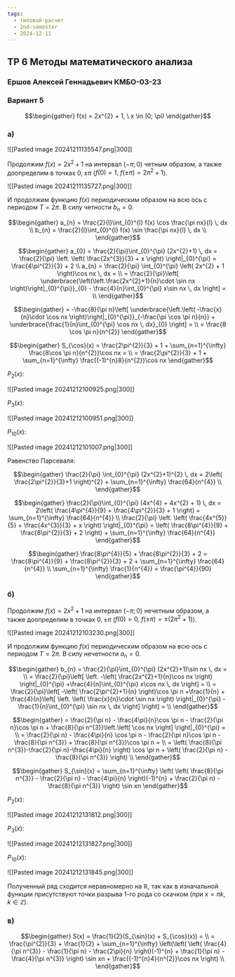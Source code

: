 ```yaml
---
tags:
  - типовой-расчет
  - 2nd-semester
  - 2024-12-11
---
```


## ТР 6 Методы математического анализа

### Ершов Алексей Геннадьевич КМБО-03-23

### Вариант 5

$$\begin{gather}
f(x) = 2x^{2} + 1, \ x \in (0; \pi)
\end{gather}$$

### а)

![[Pasted image 20241211135547.png|300]]

Продолжим $f(x) = 2x^{2}+1$ на интервал $(-\pi; 0)$ четным образом, а также доопределим в точках $0, \pm \pi$ ($f(0) = 1, \ f(\pm\pi) = 2\pi^{2} + 1$).

![[Pasted image 20241211135727.png|300]]

И продолжим функцию $f(x)$ периодическим образом на всю ось с периодом $T = 2\pi$. В силу четности $b_{n} = 0$.

$$\begin{gather}
a_{n} = \frac{2}{l}\int_{0}^{l} f(x) \cos \frac{\pi nx}{l} \, dx \\
b_{n} = \frac{2}{l}\int_{0}^{l} f(x) \sin \frac{\pi nx}{l} \, dx \\
\end{gather}$$

$$\begin{gather}
a_{0} = \frac{2}{\pi}\int_{0}^{\pi} (2x^{2}+1) \, dx = \frac{2}{\pi} \left. \left( \frac{2x^{3}}{3} + x \right)  \right|_{0}^{\pi} = \frac{4\pi^{2}}{3} + 2 \\
a_{n} = \frac{2}{\pi} \int_{0}^{\pi} \left( 2x^{2}  + 1 \right)\cos nx  \, dx = \\
= \frac{2}{\pi}\left[ \underbrace{\left(\left.\frac{2x^{2}+1}{n}\cdot \sin nx \right)\right|_{0}^{\pi}}_{0} - \frac{4}{n}\int_{0}^{\pi} x\sin nx \, dx  \right] = \\
\end{gather}$$

$$\begin{gather}
= -\frac{8}{\pi n}\left[ \underbrace{\left.\left( -\frac{x}{n}\cdot \cos nx \right)\right|_{0}^{\pi}}_{-\frac{\pi \cos \pi n}{n}} + \underbrace{\frac{1}{n}\int_{0}^{\pi} \cos nx \, dx}_{0}  \right] = \\
= \frac{8 \cos \pi n}{n^{2}}
\end{gather}$$

$$\begin{gather}
S_{\cos}(x) = \frac{2\pi^{2}}{3} + 1 + \sum_{n=1}^{\infty} \frac{8\cos \pi n}{n^{2}}\cos nx = \\
= \frac{2\pi^{2}}{3} + 1 + \sum_{n=1}^{\infty} \frac{(-1)^{n}8}{n^{2}}\cos nx
\end{gather}$$

$P_{2}(x)$:

![[Pasted image 20241212100925.png|300]]

$P_{3}(x)$:

![[Pasted image 20241212100951.png|300]]

$P_{10}(x)$:

![[Pasted image 20241212101007.png|300]]

Равенство Парсеваля:

$$\begin{gather}
\frac{2}{\pi} \int_{0}^{\pi} (2x^{2}+1)^{2} \, dx = 2\left( \frac{2\pi^{2}}{3}+1 \right)^{2} + \sum_{n=1}^{\infty} \frac{64}{n^{4}} \\
\end{gather}$$

$$\begin{gather}
\frac{2}{\pi}\int_{0}^{\pi} (4x^{4} + 4x^{2} + 1) \, dx = 2\left( \frac{4\pi^{4}}{9} + \frac{4\pi^{2}}{3} + 1 \right) + \sum_{n=1}^{\infty} \frac{64}{n^{4}} \\
\frac{2}{\pi} \left. \left( \frac{4x^{5}}{5} + \frac{4x^{3}}{3} + x \right)  \right|_{0}^{\pi} = \left( \frac{8\pi^{4}}{9} + \frac{8\pi^{2}}{3} + 2 \right) + \sum_{n=1}^{\infty} \frac{64}{n^{4}}
\end{gather}$$

$$\begin{gather}
\frac{8\pi^{4}}{5} + \frac{8\pi^{2}}{3} + 2 =  \frac{8\pi^{4}}{9} + \frac{8\pi^{2}}{3} + 2 + \sum_{n=1}^{\infty} \frac{64}{n^{4}} \\
\sum_{n=1}^{\infty} \frac{1}{n^{4}} = \frac{\pi^{4}}{90}
\end{gather}$$


### б)

Продолжим $f(x) = 2x^{2}+1$ на интервал $(-\pi; 0)$ нечетным образом, а также доопределим в точках $0, \pm \pi$ ($f(0) = 0, \ f(\pm\pi) = \pm(2\pi^{2} + 1)$).

![[Pasted image 20241212103230.png|300]]

И продолжим функцию $f(x)$ периодическим образом на всю ось с периодом $T = 2\pi$. В силу нечетности $a_{n} = 0$.

$$\begin{gather}
b_{n} = \frac{2}{\pi}\int_{0}^{\pi} (2x^{2}+1)\sin nx \, dx = \\ 
= \frac{2}{\pi}\left[ \left. -\left( \frac{2x^{2}+1}{n}\cos nx \right)  \right|_{0}^{\pi} +\frac{4}{n}\int_{0}^{\pi} x\cos nx \, dx   \right] = \\
= \frac{2}{\pi}\left[ -\left( \frac{2\pi^{2}+1}{n} \right)\cos \pi n +\frac{1}{n} + \frac{4}{n}\left[ \left. \left( \frac{x}{n}\cdot \sin nx  \right) \right|_{0}^{\pi} - \frac{1}{n}\int_{0}^{\pi} \sin nx \, dx  \right] \right] = \\
\end{gather}$$

$$\begin{gather}
= \frac{2}{\pi n} - \frac{4\pi}{n}\cos \pi n - \frac{2}{\pi n}\cos \pi n + \frac{8}{\pi n^{3}}\left.\left[ \cos nx \right] \right|_{0}^{\pi} = \\
= \frac{2}{\pi n} - \frac{4\pi}{n} \cos \pi n - \frac{2}{\pi n}\cos \pi n - \frac{8}{\pi n^{3}} + \frac{8}{\pi n^{3}}\cos \pi n = \\
= \left( \frac{8}{\pi n^{3}}-\frac{2}{\pi n}-\frac{4\pi}{n} \right) \cos \pi n + \left( \frac{2}{\pi n} - \frac{8}{\pi n^{3}} \right) \\
\end{gather}$$

$$\begin{gather}
S_{\sin}(x) = \sum_{n=1}^{\infty} \left( \left( \frac{8}{\pi n^{3}} - \frac{2}{\pi n} - \frac{4\pi}{n} \right)(-1)^{n} + \frac{2}{\pi n} - \frac{8}{\pi n^{3}} \right) \sin xn
\end{gather}$$

$P_{2}(x)$:

![[Pasted image 20241212131812.png|300]]

$P_{3}(x)$:

![[Pasted image 20241212131827.png|300]]

$P_{10}(x)$:

![[Pasted image 20241212131845.png|300]]

Полученный ряд сходится неравномерно на $\mathbb{R}$, так как в изначальной функции присутствуют точки разрыва 1-го рода со скачком (при $x=\pi k, k \in \mathbb{Z}$).

### в)

$$\begin{gather}
S(x) = \frac{1}{2}(S_{\sin}(x) + S_{\cos}(x)) = \\
= \frac{\pi^{2}}{3} + \frac{1}{2} + \sum_{n=1}^{\infty} \left(\left( \left( \frac{4}{\pi n^{3}} - \frac{1}{\pi n} - \frac{2\pi}{n} \right)(-1)^{n} + \frac{1}{\pi n} - \frac{4}{\pi n^{3}} \right) \sin xn + \frac{(-1)^{n}4}{n^{2}}\cos nx \right) \\
\end{gather}$$
